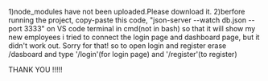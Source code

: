 1)node_modules have not been uploaded.Please download it.
2)berfore running the project, copy-paste this code, "json-server --watch db.json --port 3333" on VS code terminal in cmd(not in bash) so that it will show my new employees
i tried to connect the login page and dashboard page, but it didn't work out. Sorry for that! so to open login and register erase /dasboard and type '/login'(for login page) and '/register'(to register)


THANK YOU !!!!!
